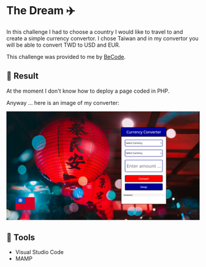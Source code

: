 # The Dream :airplane:
In this challenge I had to choose a country I would like to travel to and create a simple currency convertor. I chose Taiwan and in my convertor you will be able to convert TWD to USD and EUR.

This challenge was provided to me by [BeCode](https://github.com/becodeorg).

## :pushpin: Result
At the moment I don't know how to deploy a page coded in PHP. 

Anyway ... here is an image of my converter:


![](img/result.png)

## :wrench: Tools
- Visual Studio Code
- MAMP
